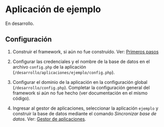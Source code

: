 # Aplicación de ejemplo

En desarrollo.

## Configuración

1. Construir el framework, si aún no fue construído. Ver: [Primeros pasos](https://github.com/gquagliano/experimental-foxtrot-framework/wiki/Primeros-pasos)

2. Configurar las credenciales y el nombre de la base de datos en el archivo `config.php` de la aplicación (`/desarrollo/aplicaciones/ejemplo/config.php`).

3. Configurar el dominio de la aplicación en la configuración global (`/desarrollo/config.php`). Completar la configuración general del framework si aún no fue hecho (ver documentación en el mismo código).

4. Ingresar al gestor de aplicaciones, seleccionar la aplicación `ejemplo` y construir la base de datos mediante el comando *Sincronizar base de datos*. Ver: [Gestor de aplicaciones](https://github.com/gquagliano/experimental-foxtrot-framework/wiki/Gestor-de-aplicaciones).

